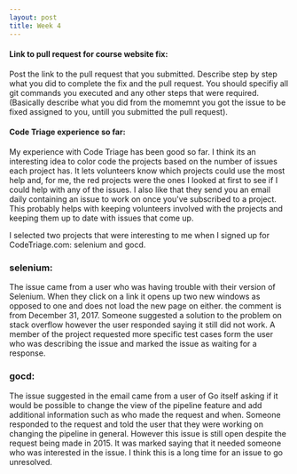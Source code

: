 ```yaml
---
layout: post
title: Week 4
---
```


#### Link to pull request for course website fix:

Post the link to the pull request that you submitted. 
Describe step by step what you did to complete the fix and the pull request. 
You should specifiy all git commands you executed and any other steps that were required. 
(Basically describe what you did from the momemnt you got the issue to be fixed assigned to you, untill you submitted the pull request). 

#### Code Triage experience so far:

My experience with Code Triage has been good so far. I think its an interesting idea to color code the projects based on the number of issues each project has. It lets volunteers know which projects could use the most help and, for me, the red projects were the ones I looked at first to see if I could help with any of the issues. I also like that they send you an email daily containing an issue to work on once you've subscribed to a project. This probably helps with keeping volunteers involved with the projects and keeping them up to date with issues that come up.

I selected two projects that were interesting to me when I signed up for CodeTriage.com: selenium and gocd. 

### selenium: 
The issue came from a user who was having trouble with their version of Selenium. When they click on a link it opens up two new windows as opposed to one and does not load the new page on either. the comment is from December 31, 2017. Someone suggested a solution to the problem on stack overflow however the user responded saying it still did not work. A member of the project requested more specific test cases form the user who was describing the issue and marked the issue as waiting for a response.

### gocd: 
The issue suggested in the email came from a user of Go itself asking if it would be possible to change the view of the pipeline feature and add additional information such as who made the request and when. Someone responded to the request and told the user that they were working on changing the pipeline in general. However this issue is still open despite the request being made in 2015. It was marked saying that it needed someone who was interested in the issue. I think this is a long time for an issue to go unresolved.
